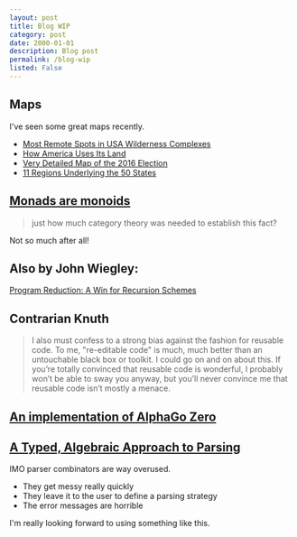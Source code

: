 ```yaml
---
layout: post
title: Blog WIP
category: post
date: 2000-01-01
description: Blog post
permalink: /blog-wip
listed: False
---
```


## Maps

I've seen some great maps recently.

* [Most Remote Spots in USA Wilderness Complexes](http://www.peakbagger.com/report/report.aspx?r=w)
* [How America Uses Its Land](https://www.bloomberg.com/graphics/2018-us-land-use/)
* [Very Detailed Map of the 2016 Election](https://www.nytimes.com/interactive/2018/07/25/upshot/precinct-map-highlights.html)
* [11 Regions Underlying the 50 States](https://www.nytimes.com/2018/07/30/opinion/urban-rural-united-states-regions-midterms.html)

## [Monads are monoids](http://newartisans.com/2017/05/monads-are-monoids/)

> just how much category theory was needed to establish this fact?

Not so much after all!

## Also by John Wiegley:

[Program Reduction: A Win for Recursion Schemes](http://newartisans.com/2018/04/win-for-recursion-schemes/)

## Contrarian Knuth

> I also must confess to a strong bias against the fashion for reusable code. To me, "re-editable code" is much, much better than an untouchable black box or toolkit. I could go on and on about this. If you’re totally convinced that reusable code is wonderful, I probably won’t be able to sway you anyway, but you’ll never convince me that reusable code isn’t mostly a menace.

## [An implementation of AlphaGo Zero](https://dylandjian.github.io/alphago-zero/)

## [A Typed, Algebraic Approach to Parsing](http://semantic-domain.blogspot.com/2018/07/a-typed-algebraic-approach-to-parsing.html)

IMO parser combinators are way overused.

* They get messy really quickly
* They leave it to the user to define a parsing strategy
* The error messages are horrible

I'm really looking forward to using something like this.

